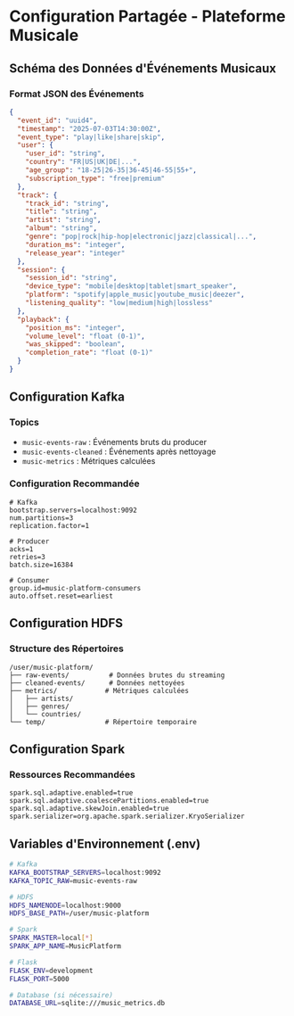 # Configuration Partagée - Plateforme Musicale

## Schéma des Données d'Événements Musicaux

### Format JSON des Événements
```json
{
  "event_id": "uuid4",
  "timestamp": "2025-07-03T14:30:00Z",
  "event_type": "play|like|share|skip",
  "user": {
    "user_id": "string",
    "country": "FR|US|UK|DE|...",
    "age_group": "18-25|26-35|36-45|46-55|55+",
    "subscription_type": "free|premium"
  },
  "track": {
    "track_id": "string",
    "title": "string",
    "artist": "string",
    "album": "string",
    "genre": "pop|rock|hip-hop|electronic|jazz|classical|...",
    "duration_ms": "integer",
    "release_year": "integer"
  },
  "session": {
    "session_id": "string",
    "device_type": "mobile|desktop|tablet|smart_speaker",
    "platform": "spotify|apple_music|youtube_music|deezer",
    "listening_quality": "low|medium|high|lossless"
  },
  "playback": {
    "position_ms": "integer",
    "volume_level": "float (0-1)",
    "was_skipped": "boolean",
    "completion_rate": "float (0-1)"
  }
}
```

## Configuration Kafka

### Topics
- `music-events-raw` : Événements bruts du producer
- `music-events-cleaned` : Événements après nettoyage
- `music-metrics` : Métriques calculées

### Configuration Recommandée
```properties
# Kafka
bootstrap.servers=localhost:9092
num.partitions=3
replication.factor=1

# Producer
acks=1
retries=3
batch.size=16384

# Consumer
group.id=music-platform-consumers
auto.offset.reset=earliest
```

## Configuration HDFS

### Structure des Répertoires
```
/user/music-platform/
├── raw-events/          # Données brutes du streaming
├── cleaned-events/      # Données nettoyées
├── metrics/            # Métriques calculées
│   ├── artists/
│   ├── genres/
│   └── countries/
└── temp/               # Répertoire temporaire
```

## Configuration Spark

### Ressources Recommandées
```properties
spark.sql.adaptive.enabled=true
spark.sql.adaptive.coalescePartitions.enabled=true
spark.sql.adaptive.skewJoin.enabled=true
spark.serializer=org.apache.spark.serializer.KryoSerializer
```

## Variables d'Environnement (.env)

```bash
# Kafka
KAFKA_BOOTSTRAP_SERVERS=localhost:9092
KAFKA_TOPIC_RAW=music-events-raw

# HDFS
HDFS_NAMENODE=localhost:9000
HDFS_BASE_PATH=/user/music-platform

# Spark
SPARK_MASTER=local[*]
SPARK_APP_NAME=MusicPlatform

# Flask
FLASK_ENV=development
FLASK_PORT=5000

# Database (si nécessaire)
DATABASE_URL=sqlite:///music_metrics.db
```
